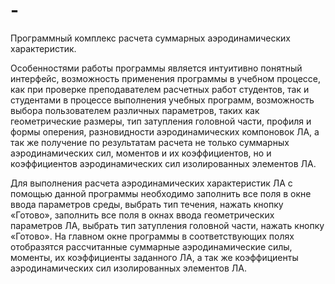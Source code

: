 # -
Программный комплекс расчета суммарных аэродинамических характеристик.

Особенностями работы программы является интуитивно понятный интерфейс, возможность применения программы в учебном процессе, как при проверке преподавателем расчетных работ студентов, так и студентами в процессе выполнения учебных программ, возможность выбора пользователем различных параметров, таких как геометрические размеры, тип затупления головной части, профиля и формы оперения, разновидности аэродинамических компоновок ЛА, а так же получение по результатам расчета не только суммарных аэродинамических сил, моментов и их коэффициентов, но и коэффициентов аэродинамических сил изолированных элементов ЛА.

Для выполнения расчета аэродинамических характеристик ЛА с помощью данной программы необходимо заполнить все поля в окне ввода параметров среды, выбрать тип течения, нажать кнопку «Готово», заполнить все поля в окнах ввода геометрических параметров ЛА, выбрать тип затупления головной части, нажать кнопку «Готово». На главном окне программы в соответствующих полях отобразятся рассчитанные суммарные аэродинамические силы, моменты, их коэффициенты заданного ЛА, а так же коэффициенты аэродинамических сил изолированных элементов ЛА.
